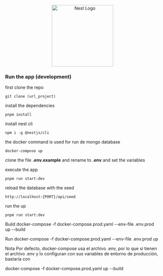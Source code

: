 

<p align="center">
  <a href="http://nestjs.com/" target="blank"><img src="https://nestjs.com/img/logo-small.svg" width="200" alt="Nest Logo" /></a>
</p>

### Run the app (development)

first clone the repo
```
git clone (url_project)
```

install the dependencies
```
pnpm install
```

install nest cli
```
npm i -g @nestjs/cli
```

the docker command is used for run de mongo database
```docker
docker-compose up
```

clone the file __.env.example__ and rename to __.env__ and set the variables

execute the app
```
pnpm run start:dev
```

reload the database with the seed
```
http://localhost:{PORT}/api/seed
```

run the up 
```
pnpm run start:dev
```

Build
docker-compose -f docker-compose.prod.yaml --env-file .env.prod up --build

Run
docker-compose -f docker-compose.prod.yaml --env-file .env.prod up

Nota
Por defecto, docker-compose usa el archivo .env, por lo que si tienen el archivo .env y lo configuran con sus variables de entorno de producción, bastaría con

docker-compose -f docker-compose.prod.yaml up --build